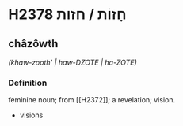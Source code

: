 # H2378 חָזוֹת / חזות

## châzôwth

_(khaw-zooth' | haw-DZOTE | ha-ZOTE)_

### Definition

feminine noun; from [[H2372]]; a revelation; vision.

- visions
